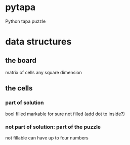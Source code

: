 # pytapa
Python tapa puzzle

# data structures
## the board
matrix of cells
any square dimension

## the cells
### part of solution
bool filled
markable for sure not filled (add dot to inside?)

### not part of solution: part of the puzzle
not fillable
can have up to four numbers
